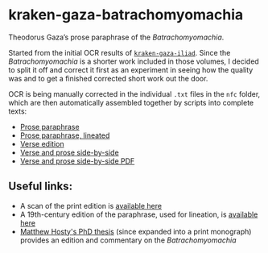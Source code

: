 # kraken-gaza-batrachomyomachia

Theodorus Gaza’s prose paraphrase of the *Batrachomyomachia*.

Started from the initial OCR results of [`kraken-gaza-iliad`](https://github.com/ryanfb/kraken-gaza-iliad). Since the *Batrachomyomachia* is a shorter work included in those volumes, I decided to split it off and correct it first as an experiment in seeing how the quality was and to get a finished corrected short work out the door.

OCR is being manually corrected in the individual `.txt` files in the `nfc` folder, which are then automatically assembled together by scripts into complete texts:

* [Prose paraphrase](https://ryanfb.github.io/kraken-gaza-batrachomyomachia/gaza-batrachomyomachia)
* [Prose paraphrase, lineated](https://ryanfb.github.io/kraken-gaza-batrachomyomachia/gaza-batrachomyomachia-lineated)
* [Verse edition](https://ryanfb.github.io/kraken-gaza-batrachomyomachia/gaza-batrachomyomachia-verse)
* [Verse and prose side-by-side](https://ryanfb.github.io/kraken-gaza-batrachomyomachia/gaza-batrachomyomachia-aligned)
* [Verse and prose side-by-side PDF](https://ryanfb.github.io/kraken-gaza-batrachomyomachia/gaza-batrachomyomachia-aligned.pdf)

## Useful links:

* A scan of the print edition is [available here](https://www.google.com/books/edition/Ilias/0SY-AAAAcAAJ?hl=en&gbpv=1&pg=PA250&printsec=frontcover)
* A 19th-century edition of the paraphrase, used for lineation, is [available here](https://www.google.com/books/edition/Die_homerische_Batrachomachia_des_Karers/361fAAAAMAAJ?hl=en&gbpv=1&dq=Die%20Homerische%20Batrachomachia&pg=PA309&printsec=frontcover)
* [Matthew Hosty's PhD thesis](https://www.semanticscholar.org/paper/An-edition-with-commentary-of-the-Batrachomyomachia-Hosty/a80bb79a74b5b9df0a396c6df6b66d67f9985e34) (since expanded into a print monograph) provides an edition and commentary on the *Batrachomyomachia*
